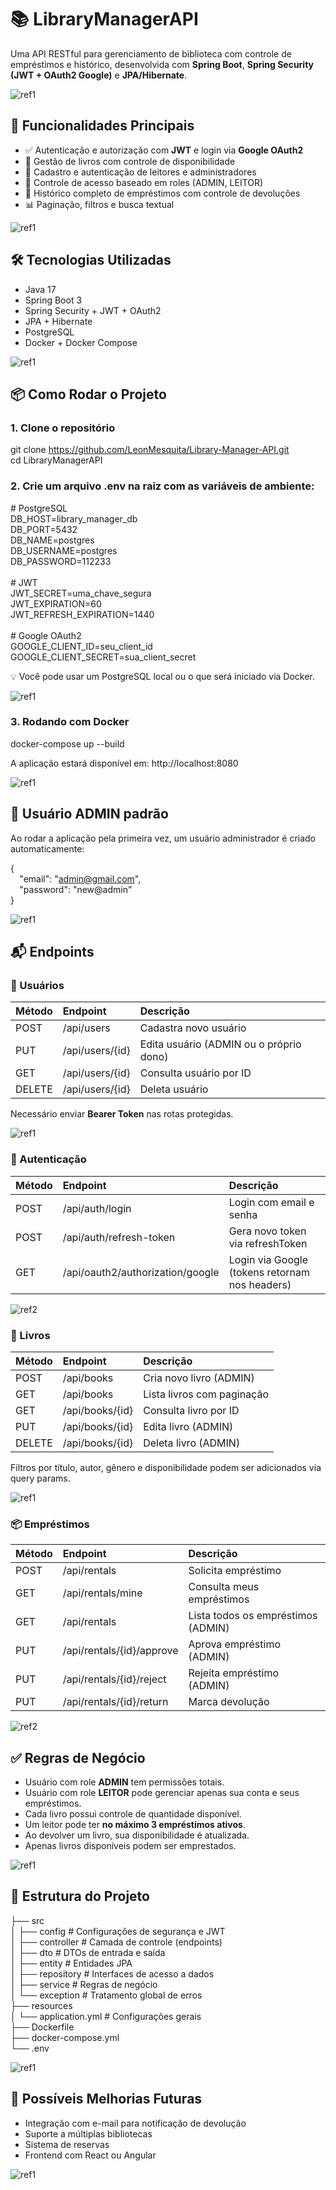 ﻿# <a name="librarymanagerapi"></a><a name="contribuições"></a><a name="autor"></a><a name="licença"></a>📚 LibraryManagerAPI
Uma API RESTful para gerenciamento de biblioteca com controle de empréstimos e histórico, desenvolvida com **Spring Boot**, **Spring Security (JWT + OAuth2 Google)** e **JPA/Hibernate**.

![ref1]
## 🚀 Funcionalidades Principais
- ✅ Autenticação e autorização com **JWT** e login via **Google OAuth2**
- 📖 Gestão de livros com controle de disponibilidade
- 👤 Cadastro e autenticação de leitores e administradores
- 🔐 Controle de acesso baseado em roles (ADMIN, LEITOR)
- 🔄 Histórico completo de empréstimos com controle de devoluções
- 📊 Paginação, filtros e busca textual

![ref1]
## <a name="funcionalidades-principais"></a>🛠️ Tecnologias Utilizadas
- Java 17
- Spring Boot 3
- Spring Security + JWT + OAuth2
- JPA + Hibernate
- PostgreSQL
- Docker + Docker Compose

![ref1]
## <a name="tecnologias-utilizadas"></a>📦 Como Rodar o Projeto
### <a name="clone-o-repositório"></a>1. Clone o repositório
git clone https://github.com/LeonMesquita/Library-Manager-API.git \
cd LibraryManagerAPI
### 2\. Crie um arquivo .env na raiz com as variáveis de ambiente:
\# PostgreSQL\
DB\_HOST=library\_manager\_db\
DB\_PORT=5432\
DB\_NAME=postgres\
DB\_USERNAME=postgres\
DB\_PASSWORD=112233\
\
\# JWT\
JWT\_SECRET=uma\_chave\_segura\
JWT\_EXPIRATION=60\
JWT\_REFRESH\_EXPIRATION=1440\
\
\# Google OAuth2\
GOOGLE\_CLIENT\_ID=seu\_client\_id\
GOOGLE\_CLIENT\_SECRET=sua\_client\_secret

💡 Você pode usar um PostgreSQL local ou o que será iniciado via Docker.

![ref1]
### <a name="x4424f9743b32b3b7df52630275c18440715a35a"></a>3. Rodando com Docker
docker-compose up --build

A aplicação estará disponível em: http://localhost:8080

![ref1]
## <a name="como-rodar-o-projeto"></a><a name="rodando-com-docker"></a>🔐 Usuário ADMIN padrão
Ao rodar a aplicação pela primeira vez, um usuário administrador é criado automaticamente:

{\
`  `"email": "admin@gmail.com",\
`  `"password": "new@admin"\
}

![ref1]
## <a name="usuário-admin-padrão"></a>📬 Endpoints
### 🧑 Usuários

|Método|Endpoint|Descrição|
| :- | :- | :- |
|POST|/api/users|Cadastra novo usuário|
|PUT|/api/users/{id}|Edita usuário (ADMIN ou o próprio dono)|
|GET|/api/users/{id}|Consulta usuário por ID|
|DELETE|/api/users/{id}|Deleta usuário|

Necessário enviar **Bearer Token** nas rotas protegidas.

![ref1]
### <a name="usuários"></a>🔑 Autenticação

|Método|Endpoint|Descrição|
| :- | :- | :- |
|POST|/api/auth/login|Login com email e senha|
|POST|/api/auth/refresh-token|Gera novo token via refreshToken|
|GET|/api/oauth2/authorization/google|Login via Google (tokens retornam nos headers)|

![ref2]
### <a name="autenticação"></a>📖 Livros

|Método|Endpoint|Descrição|
| :- | :- | :- |
|POST|/api/books|Cria novo livro (ADMIN)|
|GET|/api/books|Lista livros com paginação|
|GET|/api/books/{id}|Consulta livro por ID|
|PUT|/api/books/{id}|Edita livro (ADMIN)|
|DELETE|/api/books/{id}|Deleta livro (ADMIN)|

Filtros por título, autor, gênero e disponibilidade podem ser adicionados via query params.

![ref1]
### <a name="livros"></a>📦 Empréstimos

|Método|Endpoint|Descrição|
| :- | :- | :- |
|POST|/api/rentals|Solicita empréstimo|
|GET|/api/rentals/mine|Consulta meus empréstimos|
|GET|/api/rentals|Lista todos os empréstimos (ADMIN)|
|PUT|/api/rentals/{id}/approve|Aprova empréstimo (ADMIN)|
|PUT|/api/rentals/{id}/reject|Rejeita empréstimo (ADMIN)|
|PUT|/api/rentals/{id}/return|Marca devolução|

![ref2]
## <a name="endpoints"></a><a name="empréstimos"></a>✅ Regras de Negócio
- Usuário com role **ADMIN** tem permissões totais.
- Usuário com role **LEITOR** pode gerenciar apenas sua conta e seus empréstimos.
- Cada livro possui controle de quantidade disponível.
- Um leitor pode ter **no máximo 3 empréstimos ativos**.
- Ao devolver um livro, sua disponibilidade é atualizada.
- Apenas livros disponíveis podem ser emprestados.

![ref1]
## <a name="regras-de-negócio"></a>📂 Estrutura do Projeto
├── src\
│   ├── config           # Configurações de segurança e JWT\
│   ├── controller       # Camada de controle (endpoints)\
│   ├── dto              # DTOs de entrada e saída\
│   ├── entity           # Entidades JPA\
│   ├── repository       # Interfaces de acesso a dados\
│   ├── service          # Regras de negócio\
│   └── exception        # Tratamento global de erros\
├── resources\
│   └── application.yml  # Configurações gerais\
├── Dockerfile\
├── docker-compose.yml\
└── .env

![ref1]

## <a name="estrutura-do-projeto"></a><a name="testes"></a>📌 Possíveis Melhorias Futuras
- Integração com e-mail para notificação de devolução
- Suporte a múltiplas bibliotecas
- Sistema de reservas
- Frontend com React ou Angular

![ref1]

[ref1]: Aspose.Words.cc2608f4-7dd2-4eb3-a2e8-d630add526c3.001.png
[ref2]: Aspose.Words.cc2608f4-7dd2-4eb3-a2e8-d630add526c3.002.png
